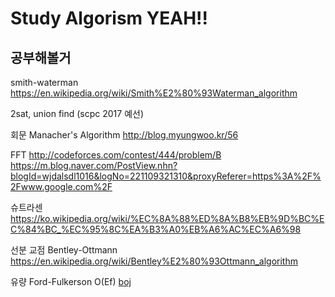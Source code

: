 # Study Algorism YEAH!!

## 공부해볼거

smith-waterman https://en.wikipedia.org/wiki/Smith%E2%80%93Waterman_algorithm

2sat, union find (scpc 2017 예선)

회문 Manacher's Algorithm http://blog.myungwoo.kr/56

FFT http://codeforces.com/contest/444/problem/B
https://m.blog.naver.com/PostView.nhn?blogId=wjdalsdl1016&logNo=221109321310&proxyReferer=https%3A%2F%2Fwww.google.com%2F

슈트라센 https://ko.wikipedia.org/wiki/%EC%8A%88%ED%8A%B8%EB%9D%BC%EC%84%BC_%EC%95%8C%EA%B3%A0%EB%A6%AC%EC%A6%98

선분 교점 Bentley-Ottmann
https://en.wikipedia.org/wiki/Bentley%E2%80%93Ottmann_algorithm

유량
Ford-Fulkerson O(Ef) [boj](https://www.acmicpc.net/problem/6086)